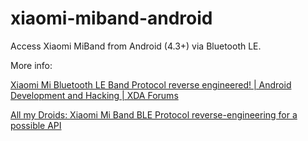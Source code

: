# xiaomi-miband-android
Access Xiaomi MiBand from Android (4.3+) via Bluetooth LE.

More info:

[Xiaomi Mi Bluetooth LE Band Protocol reverse engineered! | Android Development and Hacking | XDA Forums](http://forum.xda-developers.com/android/software/xiaomi-mi-bluetooth-le-band-protocol-t2963581)

[All my Droids: Xiaomi Mi Band BLE Protocol reverse-engineering for a possible API](http://allmydroids.blogspot.de/2014/12/xiaomi-mi-band-ble-protocol-reverse.html)

